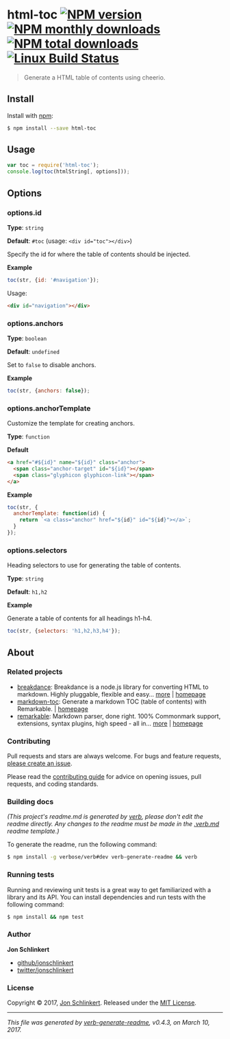 # html-toc [![NPM version](https://img.shields.io/npm/v/html-toc.svg?style=flat)](https://www.npmjs.com/package/html-toc) [![NPM monthly downloads](https://img.shields.io/npm/dm/html-toc.svg?style=flat)](https://npmjs.org/package/html-toc)  [![NPM total downloads](https://img.shields.io/npm/dt/html-toc.svg?style=flat)](https://npmjs.org/package/html-toc) [![Linux Build Status](https://img.shields.io/travis/jonschlinkert/html-toc.svg?style=flat&label=Travis)](https://travis-ci.org/jonschlinkert/html-toc)

> Generate a HTML table of contents using cheerio.

## Install

Install with [npm](https://www.npmjs.com/):

```sh
$ npm install --save html-toc
```

## Usage

```js
var toc = require('html-toc');
console.log(toc(htmlString[, options]));
```

## Options

### options.id

**Type**: `string`

**Default**: `#toc` (usage: `<div id="toc"></div>`)

Specify the id for where the table of contents should be injected.

**Example**

```js
toc(str, {id: '#navigation'});
```

Usage:

```html
<div id="navigation"></div>
```

### options.anchors

**Type**: `boolean`

**Default**: `undefined`

Set to `false` to disable anchors.

**Example**

```js
toc(str, {anchors: false});
```

### options.anchorTemplate

Customize the template for creating anchors.

**Type**: `function`

**Default**

```html
<a href="#${id}" name="${id}" class="anchor">
  <span class="anchor-target" id="${id}"></span>
  <span class="glyphicon glyphicon-link"></span>
</a>
```

**Example**

```js
toc(str, {
  anchorTemplate: function(id) {
    return `<a class="anchor" href="${id}" id="${id}"></a>`;
  }
});
```

### options.selectors

Heading selectors to use for generating the table of contents.

**Type**: `string`

**Default**: `h1,h2`

**Example**

Generate a table of contents for all headings h1-h4.

```js
toc(str, {selectors: 'h1,h2,h3,h4'});
```

## About

### Related projects

* [breakdance](https://www.npmjs.com/package/breakdance): Breakdance is a node.js library for converting HTML to markdown. Highly pluggable, flexible and easy… [more](http://breakdance.io) | [homepage](http://breakdance.io "Breakdance is a node.js library for converting HTML to markdown. Highly pluggable, flexible and easy to use. It's time for your markup to get down.")
* [markdown-toc](https://www.npmjs.com/package/markdown-toc): Generate a markdown TOC (table of contents) with Remarkable. | [homepage](https://github.com/jonschlinkert/markdown-toc "Generate a markdown TOC (table of contents) with Remarkable.")
* [remarkable](https://www.npmjs.com/package/remarkable): Markdown parser, done right. 100% Commonmark support, extensions, syntax plugins, high speed - all in… [more](https://github.com/jonschlinkert/remarkable) | [homepage](https://github.com/jonschlinkert/remarkable "Markdown parser, done right. 100% Commonmark support, extensions, syntax plugins, high speed - all in one.")

### Contributing

Pull requests and stars are always welcome. For bugs and feature requests, [please create an issue](../../issues/new).

Please read the [contributing guide](.github/contributing.md) for advice on opening issues, pull requests, and coding standards.

### Building docs

_(This project's readme.md is generated by [verb](https://github.com/verbose/verb-generate-readme), please don't edit the readme directly. Any changes to the readme must be made in the [.verb.md](.verb.md) readme template.)_

To generate the readme, run the following command:

```sh
$ npm install -g verbose/verb#dev verb-generate-readme && verb
```

### Running tests

Running and reviewing unit tests is a great way to get familiarized with a library and its API. You can install dependencies and run tests with the following command:

```sh
$ npm install && npm test
```

### Author

**Jon Schlinkert**

* [github/jonschlinkert](https://github.com/jonschlinkert)
* [twitter/jonschlinkert](https://twitter.com/jonschlinkert)

### License

Copyright © 2017, [Jon Schlinkert](https://github.com/jonschlinkert).
Released under the [MIT License](LICENSE).

***

_This file was generated by [verb-generate-readme](https://github.com/verbose/verb-generate-readme), v0.4.3, on March 10, 2017._